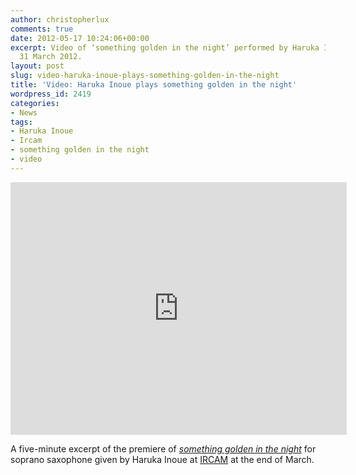 ```yaml
---
author: christopherlux
comments: true
date: 2012-05-17 10:24:06+00:00
excerpt: Video of ‘something golden in the night’ performed by Haruka Inoue at IRCAM,
  31 March 2012.
layout: post
slug: video-haruka-inoue-plays-something-golden-in-the-night
title: 'Video: Haruka Inoue plays something golden in the night'
wordpress_id: 2419
categories:
- News
tags:
- Haruka Inoue
- Ircam
- something golden in the night
- video
---
```


<p class="embed-container"><iframe width="538" height="404" src="https://www.youtube-nocookie.com/embed/y3WOzrTbcp4?rel=0" frameborder="0" allowfullscreen></iframe></p>

A five-minute excerpt of the premiere of [_something golden in the night_](http://www.chrisswithinbank.net/2012/03/something-golden-in-the-night/) for soprano saxophone given by Haruka Inoue at [IRCAM](http://www.ircam.fr/) at the end of March.
